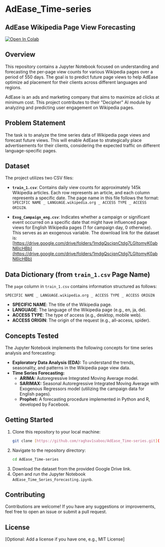 # AdEase_Time-series

## AdEase Wikipedia Page View Forecasting

[![Open In Colab](https://colab.research.google.com/assets/colab-badge.svg)](https://colab.research.google.com/github/raghav1saboo/AdEase_Time-series/blob/main/AdEase_Time_Series_Forecasting.ipynb)

## Overview

This repository contains a Jupyter Notebook focused on understanding and forecasting the per-page view counts for various Wikipedia pages over a period of 550 days. The goal is to predict future page views to help AdEase optimize ad placement for their clients across different languages and regions.

AdEase is an ads and marketing company that aims to maximize ad clicks at minimum cost. This project contributes to their "Decipher" AI module by analyzing and predicting user engagement on Wikipedia pages.

## Problem Statement

The task is to analyze the time series data of Wikipedia page views and forecast future views. This will enable AdEase to strategically place advertisements for their clients, considering the expected traffic on different language-specific pages.

## Dataset

The project utilizes two CSV files:

* **`train_1.csv`**: Contains daily view counts for approximately 145k Wikipedia articles. Each row represents an article, and each column represents a specific date. The page name in this file follows the format: `SPECIFIC NAME _ LANGUAGE.wikipedia.org _ ACCESS TYPE _ ACCESS ORIGIN`.

* **`Exog_Campaign_eng.csv`**: Indicates whether a campaign or significant event occurred on a specific date that might have influenced page views for English Wikipedia pages (1 for campaign day, 0 otherwise). This serves as an exogenous variable. The download link for the dataset is: [https://drive.google.com/drive/folders/1mdgQscjqnCtdg7LGItomyK0abN6lcHBb](https://drive.google.com/drive/folders/1mdgQscjqnCtdg7LGItomyK0abN6lcHBb)

## Data Dictionary (from `train_1.csv` Page Name)

The `page` column in `train_1.csv` contains information structured as follows:

`SPECIFIC NAME _ LANGUAGE.wikipedia.org _ ACCESS TYPE _ ACCESS ORIGIN`

* **SPECIFIC NAME**: The title of the Wikipedia page.
* **LANGUAGE**: The language of the Wikipedia page (e.g., en, ja, de).
* **ACCESS TYPE**: The type of access (e.g., desktop, mobile web).
* **ACCESS ORIGIN**: The origin of the request (e.g., all-access, spider).

## Concepts Tested

The Jupyter Notebook implements the following concepts for time series analysis and forecasting:

* **Exploratory Data Analysis (EDA):** To understand the trends, seasonality, and patterns in the Wikipedia page view data.
* **Time Series Forecasting:**
    * **ARIMA:** Autoregressive Integrated Moving Average model.
    * **SARIMAX:** Seasonal Autoregressive Integrated Moving Average with Exogenous Regressors model (utilizing the campaign data for English pages).
    * **Prophet:** A forecasting procedure implemented in Python and R, developed by Facebook.

## Getting Started

1.  Clone this repository to your local machine:
    ```bash
    git clone [https://github.com/raghav1saboo/AdEase_Time-series.git](https://github.com/raghav1saboo/AdEase_Time-series.git)
    ```
2.  Navigate to the repository directory:
    ```bash
    cd AdEase_Time-series
    ```
3.  Download the dataset from the provided Google Drive link.
4.  Open and run the Jupyter Notebook `AdEase_Time_Series_Forecasting.ipynb`.

## Contributing

Contributions are welcome! If you have any suggestions or improvements, feel free to open an issue or submit a pull request.

## License

[Optional: Add a license if you have one, e.g., MIT License]
